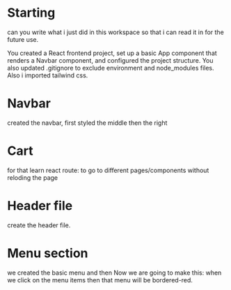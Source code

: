 # Starting
can you write what i just did in this workspace so that i can read it in for the future use.


You created a React frontend project, set up a basic App component that renders a Navbar component, 
and configured the project structure. You also updated .gitignore to exclude environment and node_modules files.
Also i imported tailwind css.


# Navbar
created the navbar, first styled the middle then the right


# Cart

for that learn react route: to go to different pages/components without reloding the page

# Header file
create the header file. 

# Menu section

we created the basic menu and 
then Now we are going to make this: when we click on the menu items then that menu will be bordered-red. 